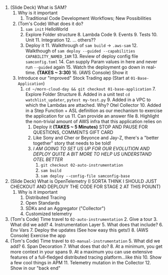 1. (Slide Deck) What is SAM?
   1. Why is it important
      1. Traditional Code Development Workflows; New Possibilities
   2. (Tom's Code) What does it do?
      1. `sam init` HelloWorld
      3. Explore Folder structure
         8. Lambda Code
         9. Events
         9. Tests
           10. Unit
           11. Integration
         12. ... others??
      4. Deploy it
         11. Walkthrough of `sam build` -> `.aws-sam`
         12. Walkthough of `sam deploy --guided --capabilities CAPABILITY_NAMED_IAM`
         13. Review of deploy config file `samconfig.toml`
         14. Can supply Param values in here and never run `--guided` again
         15. Watch the deployment go down in real-time. **(TAKES ~ 3:30)**
         16. (AWS Console) Show it
   4. Introduce our "improved" Stock Trading app (Start at `01-Base-Application`)
      1. `cd ~/morn-cloud-day && git checkout 01-base-application`
         7. Explore Folder Structure
            8. Added in a unit test `cd watchlist_updater`, `pytest my-test.py`
            9. Added in a VPC to which the Lambdas are attached.  Why?  Otel Collector
            10. Added in a Step Function + ASL definition as our mechanism to exercise the application for us
            11. Can provide an answer file
         8. Highlight the non-trivial amount of AWS infra that this application relies on
            1. Deploy it **(TAKES ~ 5 Minutes)** STOP AND PAUSE FOR QUESTIONS, COMMENTS GIFT CARD
         9. Like Sony and Cher or Beyonce and Jay-Z, there's a "better together" story that needs to be told!
         10. _I AM GOING TO SET US UP FOR OUR EVOLUTION AND DEPLOY QUITE A BIT MORE TO HELP US UNDERSTAND OTEL BETTER_
             1. `git checkout 02-auto-instrumentation`
             2. `sam build`
             3. `sam deploy --config-file samconfig-base`
2. (Slide Deck) What is OpenTelemetry (I SORTA THINK I SHOULD JUST CHECKOUT AND DEPLOUY THE CODE FOR STAGE 2 AT THIS POIUNT)
   1. Why is it important
      1. Distributed Tracing
      1. Open Standards
      2. SDKs and an Aggregator ("Collector")
      2. Customized telemetry
3. (Tom's Code) Time travel to `02-auto-instrumentation`
   2. Give a tour
      3. What did we add?
         4. Instrumentation Layer
            5. What does that include?
         6. Env Vars
   7. Deploy the updates (See how easy this gets!)
   8. (AWS Console) Exercise the app
4. (Tom's Code) Time travel to `03-manual-instrumentation`
   5. What did we add?
      6. Span Decoration
         7. What does that do?
            8. At a minimum, you get more context in your spans
            9. At a maximum you can use extensive features of a full-fledged distributed tracing platform...like _this_
         10. Show a few cool things in APM
      11. Telemetry mutation in the Collector
          12. Show in our "back end"